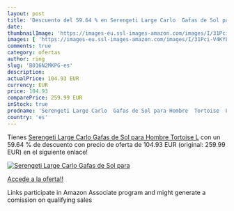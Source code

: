 ```yaml
---
layout: post
title: 'Descuento del 59.64 % en Serengeti Large Carlo  Gafas de Sol para'
date: 
thumbnailImage: 'https://images-eu.ssl-images-amazon.com/images/I/31Pci-V4KYL._SL200_.jpg'
images: [ 'https://images-eu.ssl-images-amazon.com/images/I/31Pci-V4KYL._SL200_.jpg' ]
comments: true
category: ofertas
author: ring
slug: 'B016N2MKPG-es'
description:
actualPrice: 104.93 EUR
currency: EUR
price: 104.93
comparePrice: 259.99 EUR
inStock: true
prodname: 'Serengeti Large Carlo  Gafas de Sol para Hombre  Tortoise  L'
country: 'es'
---
```


Tienes [Serengeti Large Carlo  Gafas de Sol para Hombre  Tortoise  L](https://www.amazon.es/dp/B016N2MKPG/?tag=tolees-21) con un 59.64 % de descuento con precio de oferta de 104.93 EUR (original: 259.99 EUR) en el siguiente enlace!

[![Serengeti Large Carlo  Gafas de Sol para](https://images-eu.ssl-images-amazon.com/images/I/31Pci-V4KYL._SL200_.jpg)](https://www.amazon.es/dp/B016N2MKPG/?tag=tolees-21)

[Accede a la oferta!!](https://www.amazon.es/dp/B016N2MKPG/?tag=tolees-21)

Links participate in Amazon Associate program and might generate a comission on qualifying sales


